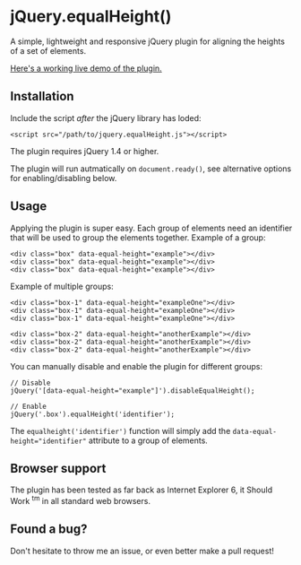 # jQuery.equalHeight()

A simple, lightweight and responsive jQuery plugin for aligning the heights of a set of elements.

[Here's a working live demo of the plugin.](http://nicklassandell.bitbucket.org/jquery-equalheight/)

## Installation

Include the script *after* the jQuery library has loded:

    <script src="/path/to/jquery.equalHeight.js"></script>
        
The plugin requires jQuery 1.4 or higher.
    	
The plugin will run autmatically on `document.ready()`, see alternative options for enabling/disabling below.

## Usage

Applying the plugin is super easy. Each group of elements need an identifier that will be used to group the elements together. Example of a group:

    <div class="box" data-equal-height="example"></div>
    <div class="box" data-equal-height="example"></div>
    <div class="box" data-equal-height="example"></div>
    	
Example of multiple groups:

    <div class="box-1" data-equal-height="exampleOne"></div>
    <div class="box-1" data-equal-height="exampleOne"></div>
    <div class="box-1" data-equal-height="exampleOne"></div>
    
    <div class="box-2" data-equal-height="anotherExample"></div>
    <div class="box-2" data-equal-height="anotherExample"></div>
    <div class="box-2" data-equal-height="anotherExample"></div>
    	
You can manually disable and enable the plugin for different groups:

	// Disable
    jQuery('[data-equal-height="example"]').disableEqualHeight();
    
	// Enable
    jQuery('.box').equalHeight('identifier');
    
The `equalheight('identifier')` function will simply add the `data-equal-height="identifier"` attribute to a group of elements.

## Browser support

The plugin has been tested as far back as Internet Explorer 6, it Should Work <sup>tm</sup> in all standard web browsers.

## Found a bug?

Don't hesitate to throw me an issue, or even better make a pull request!